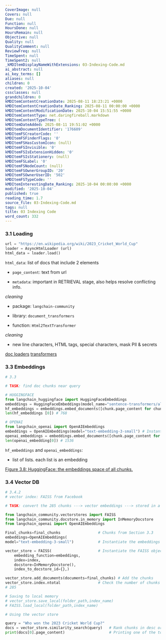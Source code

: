 ```yaml
---
CoverImage: null
Covers: null
Due: null
Function: null
HoursDone: null
HoursRemain: null
Objective: null
Quality: null
QualityComment: null
ReviewFreq: null
TimeSpent: null
TimeSpent2: null
_kMDItemDisplayNameWithExtensions: 03-Indexing-Code.md
ai_abstract: null
ai_key_terms: []
aliases: null
children: 0
created: '2025-10-04'
cssclasses: null
grandchildren: 0
kMDItemContentCreationDate: 2025-08-11 18:23:21 +0000
kMDItemContentCreationDate_Ranking: 2025-08-11 00:00:00 +0000
kMDItemContentModificationDate: 2025-10-04 15:51:55 +0000
kMDItemContentType: net.daringfireball.markdown
kMDItemContentTypeTree: (
kMDItemDateAdded: 2025-08-11 19:51:02 +0000
kMDItemDocumentIdentifier: '176609'
kMDItemFSCreatorCode: ''
kMDItemFSFinderFlags: '0'
kMDItemFSHasCustomIcon: (null)
kMDItemFSInvisible: '0'
kMDItemFSIsExtensionHidden: '0'
kMDItemFSIsStationery: (null)
kMDItemFSLabel: '0'
kMDItemFSNodeCount: (null)
kMDItemFSOwnerGroupID: '20'
kMDItemFSOwnerUserID: '502'
kMDItemFSTypeCode: ''
kMDItemInterestingDate_Ranking: 2025-10-04 00:00:00 +0000
modified: '2025-10-04'
published: true
reading_time: 1.7
source_file: 03-Indexing-Code.md
tags: null
title: 03 Indexing Code
word_count: 332
---
```


### 3.1 Loading

```python
url = "https://en.wikipedia.org/wiki/2023_Cricket_World_Cup"
loader = AsyncHtmlLoader (url)
html_data = loader.load()
```

`html_data`: list of docs that include 2 elements

- `page_content`: text from url

- `metadata`: important in RETRIEVAL stage, also helps resolve conflicting info.

*cleaning*

- package: `langchain-community`

- library: `document_transformers`

- function: `Html2Text­Transformer`

*cleaning*

- new line characters, HTML tags, special characters, mask PII & secrets

[doc loaders](https://python.langchain.com/docs/integrations/document_loaders/)
[transformers](https://python.langchain.com/docs/integrations/document_transformers/)


### 3.3 Embeddings

```python
# 3.3

# TASK: find doc chunks near query

# HUGGINGFACE
from langchain_huggingface import HuggingFaceEmbeddings
embeddings = HuggingFaceEmbeddings(model_name="sentence-transformers/all-mpnet-base-v2") # Instantiate embeddings object
hf_embeddings = embeddings.embed_documents([chunk.page_content for chunk in final_chunks]) # Create embeddings for all chunks
len(hf_embeddings [0]) # 768

# OPENAI
from langchain_openai import OpenAIEmbeddings
embeddings = OpenAIEmbeddings(model="text-embedding-3-small") # Instantiate embeddings object
openai_embeddings = embeddings.embed_documents([chunk.page_content for chunk in chunks]) # Create embeddings for all chunks
len(openai_embedding[0]) # 1536
```

`hf_embeddings` and `openai_embeddings`:

- list of lists. each list is an embedding

[Figure 3.8: HuggingFace: the embeddings space of all chunks.](https://learning.oreilly.com/api/v2/epubs/urn:orm:book:9781633435858/files/OEBPS/Images/CH03_F08_Kimothi.png)


### 3.4 Vector DB

```python
# 3.4.2
# vector index: FAISS from Facebook

# TASK: convert the 285 chunks ---> vector embeddings ---> stored in a FAISS vector index

from langchain_community.vectorstores import FAISS
from langchain_community.docstore.in_memory import InMemoryDocstore
from langchain_openai import OpenAIEmbeddings

Final_chunks=final_chunks                 # Chunks from Section 3.3
embeddings=OpenAIEmbeddings(
model="text-embedding-3-small")           # Instantiate the embeddings object

vector_store = FAISS(                     # Instantiate the FAISS object
    embedding_function=embeddings,
    index=index,
    docstore=InMemoryDocstore(),
    index_to_docstore_id={},)

vector_store.add_documents(documents=final_chunks) # Add the chunks
vector_store.index.ntotal                 # Check the number of chunks that have been indexed
# 285

# Saving to local memory
# vector_store.save_local(folder_path,index_name)
# FAISS.load_local(folder_path,index_name)
```


```python
# Using the vector store

query = "Who won the 2023 Cricket World Cup?"
docs = vector_store.similarity_search(query)   # Rank chunks in desc order of similarity
print(docs[0].page_content)                    # Printing one of the top-ranked chunk
```